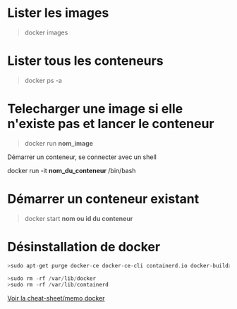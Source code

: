 # Lister les images 

> docker images

# Lister tous les conteneurs

> docker ps -a

# Telecharger une image si elle n'existe pas et lancer le conteneur 

> docker run __nom_image__

Démarrer un conteneur, se connecter avec un shell 

docker run -it __nom_du_conteneur__ /bin/bash

# Démarrer un conteneur existant

> docker start __nom ou id du conteneur__


# Désinstallation de docker 

``` rust
>sudo apt-get purge docker-ce docker-ce-cli containerd.io docker-buildx-plugin docker-compose-plugin docker-ce-rootless-extras

>sudo rm -rf /var/lib/docker
>sudo rm -rf /var/lib/containerd
```

[Voir la cheat-sheet/memo docker](images/docker-commands-cheat-sheet-pdf.pdf)
